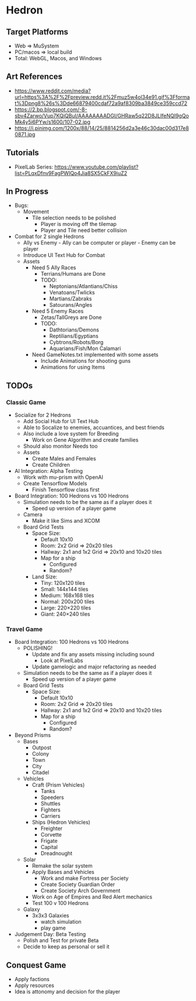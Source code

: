 # Hedron

## Target Platforms
- Web => MuSystem
- PC/macos => local build
- Total: WebGL, Macos, and Windows

## Art References
- https://www.reddit.com/media?url=https%3A%2F%2Fpreview.redd.it%2Fmuz5w4ol34e91.gif%3Fformat%3Dpng8%26s%3Dde66879400cdaf72a9af8309ba3849ce359ccd72
- https://2.bp.blogspot.com/-8-sbv4Zarwo/Vup7KQjQBuI/AAAAAAAADGI/GHRaw5q22D8JLIfeNQI9gQoMk4y5i6PYw/s1600/107-02.jpg
- https://i.pinimg.com/1200x/88/14/25/8814256d2a3e46c30dac00d317e80871.jpg

## Tutorials
- PixelLab Series: https://www.youtube.com/playlist?list=PLqxDfnv9FagPWIQo4Jia8SX5CkFX9iuZ2

## In Progress
- Bugs:
    - Movement
        - Tile selection needs to be polished
            - Player is moving off the tilemap
            - Player and Tile need better collision
- Combat for 2 single Hedrons
    - Ally vs Enemy
            - Ally can be computer or player
            - Enemy can be player
    - Introduce UI Text Hub for Combat
    - Assets
        - Need 5 Ally Races
            - Terrians/Humans are Done
            - TODO:
                - Neptonians/Atlantians/Chiss
                - Venatoans/Twlicks
                - Martians/Zabraks
                - Satourans/Angles
        - Need 5 Enemy Races
            - Zetas/TallGreys are Done
            - TODO:
                - Dathtorians/Demons
                - Reptilians/Egyptians
                - Cybtrons/Robots/Borg
                - Aquarians/Fish/Mon Calamari 
        - Need GameNotes.txt implemented with some assets
            - Include Animations for shooting guns
            - Animations for using Items

## TODOs

### Classic Game
- Socialize for 2 Hedrons
    - Add Social Hub for UI Text Hub
    - Able to Socalize to enemies, accuantices, and best friends
    - Also include a love system for Breeding
        - Work on Gene Algorithm and create families
    - Should also monitor Needs too
    - Assets
        - Create Males and Females
        - Create Children
- AI Integration: Alpha Testing
    - Work with mu-prism with OpenAI
    - Create Tensorflow Models
        - Finish Tensorflow class first
- Board Integration: 100 Hedrons vs 100 Hedrons
    - Simulation needs to be the same as if a player does it
        - Speed up version of a player game
    - Camera
        - Make it like Sims and XCOM
    - Board Grid Tests
        - Space Size:
            - Default 10x10
            - Room: 2x2 Grid => 20x20 tiles
            - Hallway: 2x1 and 1x2 Grid => 20x10 and 10x20 tiles
            - Map for a ship
                - Configured
                - Random?
        - Land Size:
            - Tiny: 120x120 tiles
            - Small: 144x144 tiles
            - Medium: 168x168 tiles
            - Normal: 200x200 tiles
            - Large: 220×220 tiles
            - Giant: 240×240 tiles

### Travel Game
- Board Integration: 100 Hedrons vs 100 Hedrons
    - POLISHING!
        - Update and fix any assets missing including sound
            - Look at PixelLabs
        - Update gamelogic and major refactoring as needed
    - Simulation needs to be the same as if a player does it
        - Speed up version of a player game
    - Board Grid Tests
        - Space Size:
            - Default 10x10
            - Room: 2x2 Grid => 20x20 tiles
            - Hallway: 2x1 and 1x2 Grid => 20x10 and 10x20 tiles
            - Map for a ship
                - Configured
                - Random?
- Beyond Prisms
    - Bases
        - Outpost
        - Colony
        - Town
        - City
        - Citadel
    - Vehicles
        - Craft (Prism Vehicles)
            - Tanks
            - Speeders
            - Shuttles
            - Fighters
            - Carriers
        - Ships (Hedron Vehicles)
            - Freighter
            - Corvette
            - Frigate
            - Capital
            - Dreadnought
    - Solar
        - Remake the solar system
        - Apply Bases and Vehicles
            - Work and make Fortress per Society
            - Create Society Guardian Order
            - Create Society Arch Government
        - Work on Age of Empires and Red Alert mechanics
        - Test 100 v 100 Hedrons
    - Galaxy
        - 3x3x3 Galaxies
            - watch simulation
            - play game
- Judgement Day: Beta Testing
    - Polish and Test for private Beta
    - Decide to keep as personal or sell it

## Conquest Game
- Apply factions
- Apply resources
- Idea is attonomy and decision for the player
